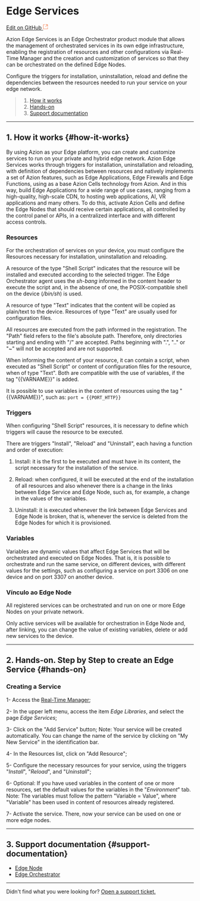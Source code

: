 # Edge **Services**

[Edit on GitHub <svg width="14" height="14" xmlns="http://www.w3.org/2000/svg"><g fill="none" stroke="#F3652B"><path d="M4.81.71H.672v11.43H12.1V8.001" stroke-width=".8"/><path d="M6.87.786h5.155V5.94M6.31 6.5L12.026.786"/></g></svg>](https://github.com/aziontech/docs_en/edit/master/edge-orchestrator/edge-services/index.md)

Azion Edge Services is an Edge Orchestrator product module that allows the management of orchestrated services in its own edge infrastructure, enabling the registration of resources and other configurations via Real-Time Manager and the creation and customization of services so that they can be orchestrated on the defined Edge Nodes.

Configure the triggers for installation, uninstallation, reload and define the dependencies between the resources needed to run your service on your edge network.

> 1. [How it works](#how-it-works)
> 2. [Hands-on](#hands-on)
> 5. [Support documentation](#support-documentation)

---

## 1. How it works {#how-it-works}

By using Azion as your Edge platform, you can create and customize services to run on your private and hybrid edge network. Azion Edge Services works through triggers for installation, uninstallation and reloading, with definition of dependencies between resources and natively implements a set of Azion features, such as Edge Applications, Edge Firewalls and Edge Functions, using as a base Azion Cells technology from Azion. And in this way, build Edge Applications for a wide range of use cases, ranging from a high-quality, high-scale CDN, to hosting web applications, AI, VR applications and many others. To do this, activate Azion Cells and define the Edge Nodes that should receive certain applications, all controlled by the control panel or APIs, in a centralized interface and with different access controls.

### Resources

For the orchestration of services on your device, you must configure the Resources necessary for installation, uninstallation and reloading.

A resource of the type "Shell Script" indicates that the resource will be installed and executed according to the selected trigger. The Edge Orchestrator agent uses the *sh-bang* informed in the content header to execute the script and, in the absence of one, the POSIX-compatible shell on the device (*/bin/sh*) is used.

A resource of type "Text" indicates that the content will be copied as plain/text to the device. Resources of type "Text" are usually used for configuration files.

All resources are executed from the path informed in the registration. The "Path" field refers to the file's absolute path. Therefore, only directories starting and ending with "/" are accepted. Paths beginning with ".", ".." or "~" will not be accepted and are not supported.

When informing the content of your resource, it can contain a script, when executed as "Shell Script" or content of configuration files for the resource, when of type "Text". Both are compatible with the use of variables, if the tag "{{VARNAME}}" is added.

It is possible to use variables in the content of resources using the tag "{{VARNAME}}", such as:
`port = {{PORT_HTTP}}`

### Triggers

When configuring "Shell Script" resources, it is necessary to define which triggers will cause the resource to be executed.

There are triggers "Install", "Reload" and "Uninstall", each having a function and order of execution:
1) Install: it is the first to be executed and must have in its content, the script necessary for the installation of the service.

2) Reload: when configured, it will be executed at the end of the installation of all resources and also whenever there is a change in the links between Edge Service and Edge Node, such as, for example, a change in the values of the variables.

3) Uninstall: it is executed whenever the link between Edge Services and Edge Node is broken, that is, whenever the service is deleted from the Edge Nodes for which it is provisioned.

### Variables

Variables are dynamic values that affect Edge Services that will be orchestrated and executed on Edge Nodes. That is, it is possible to orchestrate and run the same service, on different devices, with different values for the settings, such as configuring a service on port 3306 on one device and on port 3307 on another device.

### Vínculo ao Edge Node

All registered services can be orchestrated and run on one or more Edge Nodes on your private network.

Only active services will be available for orchestration in Edge Node and, after linking, you can change the value of existing variables, delete or add new services to the device.

---

## 2. Hands-on. Step by Step to create an Edge Service {#hands-on}

### Creating a Service

1- Access the [Real-Time Manager](https://manager.azion.com/);

2- In the upper left menu, access the item *Edge Libraries*, and select the page *Edge Services*;

3- Click on the "Add Service" button;
Note: Your service will be created automatically. You can change the name of the service by clicking on "My New Service" in the identification bar.

4- In the Resources list, click on "Add Resource";

5- Configure the necessary resources for your service, using the triggers "*Install*", "*Reload*", and "*Uninstall*";

6- Optional: If you have used variables in the content of one or more resources, set the default values for the variables in the "*Environment*" tab.
Note: The variables must follow the pattern "Variable = Value", where "Variable" has been used in content of resources already registered.

7- Activate the service. There, now your service can be used on one or more edge nodes.

---

## 3. Support documentation {#support-documentation}

- [Edge Node](https://www.azion.com/en/documentation/products/edge-orchestrator/edge-node)
- [Edge Orchestrator](https://www.azion.com/en/documentation/products/edge-orchestrator)

---

Didn't find what you were looking for? [Open a support ticket.](https://tickets.azion.com/)
